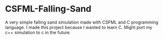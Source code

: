 # CSFML-Falling-Sand
A very simple falling sand simulation made with CSFML and C programming language.
I made this project because I wanted to learn C.
Might port my c++ simulation to c in the future.
